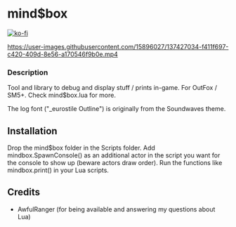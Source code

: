 

# mind$box

[![ko-fi](https://ko-fi.com/img/githubbutton_sm.svg)](https://ko-fi.com/W7W32691S)

https://user-images.githubusercontent.com/15896027/137427034-f411f697-c420-409d-8e56-a170546f9b0e.mp4

### Description

Tool and library to debug and display stuff / prints in-game. For OutFox / SM5+.
Check mind$box.lua for more.

The log font ("_eurostile Outline") is originally from the Soundwaves theme.

## Installation

Drop the mind$box folder in the Scripts folder.
Add mindbox.SpawnConsole() as an additional actor in the script you want for the console to show up (beware actors draw order).
Run the functions like mindbox.print() in your Lua scripts.

## Credits
- AwfulRanger (for being available and answering my questions about Lua)
